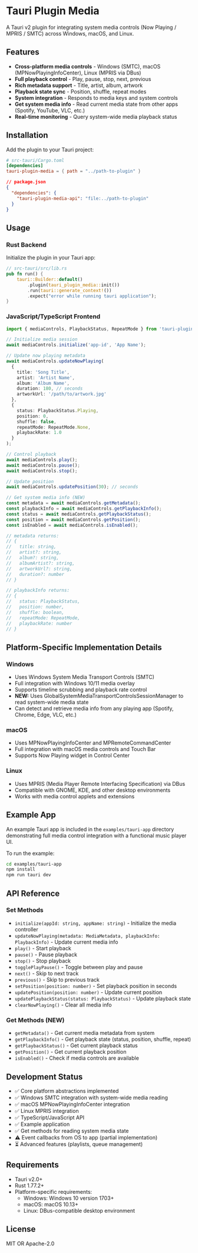 # Tauri Plugin Media

A Tauri v2 plugin for integrating system media controls (Now Playing / MPRIS / SMTC) across Windows, macOS, and Linux.

## Features

- **Cross-platform media controls** - Windows (SMTC), macOS (MPNowPlayingInfoCenter), Linux (MPRIS via DBus)
- **Full playback control** - Play, pause, stop, next, previous
- **Rich metadata support** - Title, artist, album, artwork
- **Playback state sync** - Position, shuffle, repeat modes
- **System integration** - Responds to media keys and system controls
- **Get system media info** - Read current media state from other apps (Spotify, YouTube, VLC, etc.)
- **Real-time monitoring** - Query system-wide media playback status

## Installation

Add the plugin to your Tauri project:

```toml
# src-tauri/Cargo.toml
[dependencies]
tauri-plugin-media = { path = "../path-to-plugin" }
```

```json
// package.json
{
  "dependencies": {
    "tauri-plugin-media-api": "file:../path-to-plugin"
  }
}
```

## Usage

### Rust Backend

Initialize the plugin in your Tauri app:

```rust
// src-tauri/src/lib.rs
pub fn run() {
    tauri::Builder::default()
        .plugin(tauri_plugin_media::init())
        .run(tauri::generate_context!())
        .expect("error while running tauri application");
}
```

### JavaScript/TypeScript Frontend

```typescript
import { mediaControls, PlaybackStatus, RepeatMode } from 'tauri-plugin-media-api';

// Initialize media session
await mediaControls.initialize('app-id', 'App Name');

// Update now playing metadata
await mediaControls.updateNowPlaying(
  {
    title: 'Song Title',
    artist: 'Artist Name',
    album: 'Album Name',
    duration: 180, // seconds
    artworkUrl: '/path/to/artwork.jpg'
  },
  {
    status: PlaybackStatus.Playing,
    position: 0,
    shuffle: false,
    repeatMode: RepeatMode.None,
    playbackRate: 1.0
  }
);

// Control playback
await mediaControls.play();
await mediaControls.pause();
await mediaControls.stop();

// Update position
await mediaControls.updatePosition(30); // seconds

// Get system media info (NEW)
const metadata = await mediaControls.getMetadata();
const playbackInfo = await mediaControls.getPlaybackInfo();
const status = await mediaControls.getPlaybackStatus();
const position = await mediaControls.getPosition();
const isEnabled = await mediaControls.isEnabled();

// metadata returns:
// {
//   title: string,
//   artist?: string,
//   album?: string,
//   albumArtist?: string,
//   artworkUrl?: string,
//   duration?: number
// }

// playbackInfo returns:
// {
//   status: PlaybackStatus,
//   position: number,
//   shuffle: boolean,
//   repeatMode: RepeatMode,
//   playbackRate: number
// }
```

## Platform-Specific Implementation Details

### Windows
- Uses Windows System Media Transport Controls (SMTC)
- Full integration with Windows 10/11 media overlay
- Supports timeline scrubbing and playback rate control
- **NEW:** Uses GlobalSystemMediaTransportControlsSessionManager to read system-wide media state
- Can detect and retrieve media info from any playing app (Spotify, Chrome, Edge, VLC, etc.)

### macOS
- Uses MPNowPlayingInfoCenter and MPRemoteCommandCenter
- Full integration with macOS media controls and Touch Bar
- Supports Now Playing widget in Control Center

### Linux
- Uses MPRIS (Media Player Remote Interfacing Specification) via DBus
- Compatible with GNOME, KDE, and other desktop environments
- Works with media control applets and extensions

## Example App

An example Tauri app is included in the `examples/tauri-app` directory demonstrating full media control integration with a functional music player UI.

To run the example:

```bash
cd examples/tauri-app
npm install
npm run tauri dev
```

## API Reference

### Set Methods
- `initialize(appId: string, appName: string)` - Initialize the media controller
- `updateNowPlaying(metadata: MediaMetadata, playbackInfo: PlaybackInfo)` - Update current media info
- `play()` - Start playback
- `pause()` - Pause playback
- `stop()` - Stop playback
- `togglePlayPause()` - Toggle between play and pause
- `next()` - Skip to next track
- `previous()` - Skip to previous track
- `setPosition(position: number)` - Set playback position in seconds
- `updatePosition(position: number)` - Update current position
- `updatePlaybackStatus(status: PlaybackStatus)` - Update playback state
- `clearNowPlaying()` - Clear all media info

### Get Methods (NEW)
- `getMetadata()` - Get current media metadata from system
- `getPlaybackInfo()` - Get playback state (status, position, shuffle, repeat)
- `getPlaybackStatus()` - Get current playback status
- `getPosition()` - Get current playback position
- `isEnabled()` - Check if media controls are available

## Development Status

- ✅ Core platform abstractions implemented
- ✅ Windows SMTC integration with system-wide media reading
- ✅ macOS MPNowPlayingInfoCenter integration  
- ✅ Linux MPRIS integration
- ✅ TypeScript/JavaScript API
- ✅ Example application
- ✅ Get methods for reading system media state
- ⚠️ Event callbacks from OS to app (partial implementation)
- ⏳ Advanced features (playlists, queue management)

## Requirements

- Tauri v2.0+
- Rust 1.77.2+
- Platform-specific requirements:
  - Windows: Windows 10 version 1703+
  - macOS: macOS 10.13+
  - Linux: DBus-compatible desktop environment

## License

MIT OR Apache-2.0